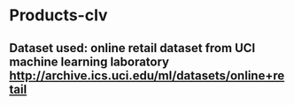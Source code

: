 # Products-clv
## Dataset used: online retail dataset from UCI machine learning laboratory http://archive.ics.uci.edu/ml/datasets/online+retail
